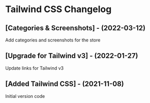 # Tailwind CSS Changelog

## [Categories & Screenshots] - (2022-03-12)

Add categories and screenshots for the store

## [Upgrade for Tailwind v3] - (2022-01-27)

Update links for Tailwind v3

## [Added Tailwind CSS] - (2021-11-08)

Initial version code
